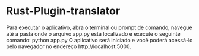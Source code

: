 # Rust-Plugin-translator 

Para executar o aplicativo, abra o terminal ou prompt de comando, navegue até a pasta onde o arquivo app.py está localizado e execute o seguinte comando:
python app.py
O aplicativo será iniciado e você poderá acessá-lo pelo navegador no endereço http://localhost:5000.
